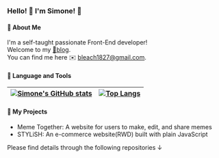 <h3> Hello! 👋 I'm Simone! 👻 </h3>

<h4> 🐳 About Me </h4>

I'm a self-taught passionate Front-End developer!  
Welcome to my [📝blog](https://blog-simonecheng.vercel.app/).  
You can find me here ✉️ bleach1827@gmail.com.

<h4> 🐳 Language and Tools </h4>

|[![Simone's GitHub stats](https://github-readme-stats-seven-bice.vercel.app/api?username=SimoneCheng&show_icons=true&count_private=true&hide_border=true)](https://github.com/anuraghazra/github-readme-stats)|[![Top Langs](https://github-readme-stats-seven-bice.vercel.app/api/top-langs/?username=SimoneCheng&layout=compact&hide_border=true)](https://github.com/anuraghazra/github-readme-stats)|
|---|---|

<h4> 🐳 My Projects </h4>

- Meme Together: A website for users to make, edit, and share memes
- STYLiSH: An e-commerce website(RWD) built with plain JavaScript

Please find details through the following repositories ↓
